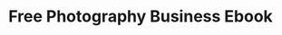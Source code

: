 ---
# Global CTA Configuration
type: "email"  # Options: "email" | "link"

# Content
title: "Free Photography Business Ebook"
description: "Download our comprehensive ebook guide to launching and scaling your photography business"
buttonText: "Get the Ebook"
icon: "gift"  # Options: "download" | "mail" | "external" | "gift" | "arrow" | "book"
trackingId: "cta_checklist_01"

# Email Configuration (only used if type is "email")
email:
  listId: 8  # Your Brevo list ID

# Link Configuration (only used if type is "link")
href: "https://example.com/affiliate-link"
---